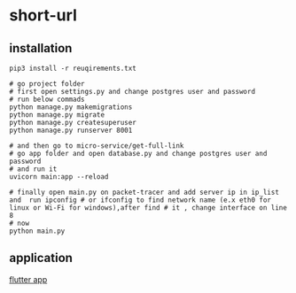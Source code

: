 # short-url

## installation

```
pip3 install -r reuqirements.txt

# go project folder 
# first open settings.py and change postgres user and password
# run below commads 
python manage.py makemigrations
python manage.py migrate
python manage.py createsuperuser
python manage.py runserver 8001

# and then go to micro-service/get-full-link
# go app folder and open database.py and change postgres user and password
# and run it
uvicorn main:app --reload

# finally open main.py on packet-tracer and add server ip in ip_list and  run ipconfig # or ifconfig to find network name (e.x eth0 for linux or Wi-Fi for windows),after find # it , change interface on line 8 
# now
python main.py
```


## application
[flutter app](https://github.com/mhsharifi96/url-shorter-app)

